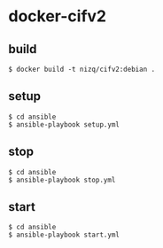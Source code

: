 # docker-cifv2

## build

`$ docker build -t nizq/cifv2:debian .`

## setup

```
$ cd ansible
$ ansible-playbook setup.yml
```

## stop

```
$ cd ansible
$ ansible-playbook stop.yml
```

## start

```
$ cd ansible
$ ansible-playbook start.yml
```
